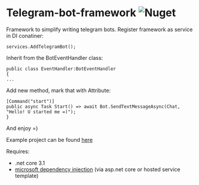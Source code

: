 # Telegram-bot-framework ![Nuget](https://img.shields.io/nuget/v/AleXr64.BotFramework)
Framework to simplify writing telegram bots.
Register framework as service in DI conatiner:

    services.AddTelegramBot();
Inherit from the BotEventHandler class:

    public class EventHandler:BotEventHandler
    {
    ...
Add new method, mark that with Attribute:

    [Command("start")]
    public async Task Start() => await Bot.SendTextMessageAsync(Chat, "Hello! U started me =)");
    }

And enjoy =)

Example project can be found [here](https://github.com/AleXr64/Telegram-bot-framework-examples)

Requires:

 - .net core 3.1
 - [microsoft dependency injection](https://docs.microsoft.com/en-us/aspnet/core/fundamentals/dependency-injection)  (via asp.net core or hosted service template)

